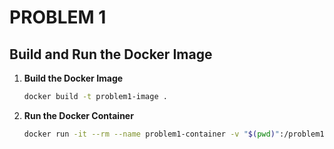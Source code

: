 # PROBLEM 1

## Build and Run the Docker Image

1. **Build the Docker Image**

   ```sh
   docker build -t problem1-image .

   ```

2. **Run the Docker Container**

   ```sh
   docker run -it --rm --name problem1-container -v "$(pwd)":/problem1 problem1-image
   ```
